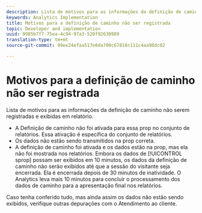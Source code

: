 ```yaml
---
description: Lista de motivos para as informações da definição de caminho não serem registradas e exibidas em relatório.
keywords: Analytics Implementation
title: Motivos para a definição de caminho não ser registrada
topic: Developer and implementation
uuid: 9985b7f7-75ea-4c94-97a3-520f92630989
translation-type: tm+mt
source-git-commit: 99ee24efaa517e8da700c67818c111c4aa90dc02

---
```



# Motivos para a definição de caminho não ser registrada

Lista de motivos para as informações da definição de caminho não serem registradas e exibidas em relatório.

* A Definição de caminho não foi ativada para essa prop no conjunto de relatórios. Essa ativação é específica do conjunto de relatórios.
* Os dados não estão sendo transmitidos na prop correta.
* A definição de caminho foi ativada e os dados estão na prop, mas ela não foi mostrada nos relatórios. Embora os dados de [!UICONTROL sprop] possam ser exibidos em 10 minutos, os dados da definição de caminho não serão exibidos até que a sessão do visitante seja encerrada. Ela é encerrada depois de 30 minutos de inatividade. O Analytics leva mais 10 minutos para concluir o processamento dos dados de caminho para a apresentação final nos relatórios.

Caso tenha conferido tudo, mas ainda assim os dados não estão sendo exibidos, verifique outras depurações com o Atendimento ao cliente.
